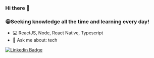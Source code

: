 ### Hi there 👋

### 😀Seeking knowledge all the time and learning every day!


- :computer:   ReactJS, Node, React Native, Typescript
- 💬   Ask me about: tech

[![Linkedin Badge](https://img.shields.io/badge/-Alisson%20Ananias-0080FF?style=flat-square&logo=Linkedin&logoColor=white&link=https://www.linkedin.com/in/alissonananias/)](https://www.linkedin.com/in/alissonananias/)  
<!--
**Alissonjra/alissonjra** is a ✨ _special_ ✨ repository because its `README.md` (this file) appears on your GitHub profile.

Here are some ideas to get you started:

- 🔭 I’m currently working on ...
- 🌱 I’m currently learning ...
- 👯 I’m looking to collaborate on ...
- 🤔 I’m looking for help with ...
- 💬 Ask me about ...
- 📫 How to reach me: ...
- 😄 Pronouns: ...
- ⚡ Fun fact: ...
-->

